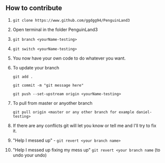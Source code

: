 ## How to contribute

1. `git clone https://www.github.com/ggdgg94/PenguinLand3 `

2. Open terminal in the folder PenguinLand3

3. `git branch <yourName-testing>`

4. `git switch <yourName-testing>`

5. You now have your own code to do whatever you want.

6. To update your branch 

	`git add .`

	`git commit -m "git message here"`

	`git push --set-upstream origin <yourName-testing>`

7. To pull from master or anyother branch

	`git pull origin <master or any other branch for example daniel-testing>`

8. If there are any conflicts git will let you know or tell me and I'll try to fix it.

9. "Help I messed up" - `git revert <your branch name>`

10. "Help I messed up fixing my mess up" `git revert <your branch name` (to undo your undo)
